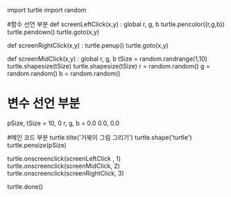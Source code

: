 import turtle
import random

#함수 선언 부분
def screenLeftClick(x,y) :
    global r, g, b
    turtle.pencolor((r,g,b))
    turtle.pendown()
    turtle.goto(x,y)

def screenRightClick(x,y) :
    turtle.penup()
    turtle.goto(x,y)

def screenMidClick(x,y) :
    global r, g, b
    tSize = random.randrange(1,10)
    turtle.shapesize(tSize)
    turtle.shapesize(tSize)
    r = random.random()
    g = random.random()
    b = random.random()

# 변수 선언 부분
pSize, tSize = 10, 0
r, g, b = 0.0 0.0, 0.0

#메인 코드 부분
turtle.tilte('거북이 그림 그리기')
turtle.shape('turtle')
turtle.pensize(pSize)

turtle.onscreenclick(screenLeftClick , 1)
turtle.onscreenclick(screenMidClick, 2)
turtle.onscreenclick(screenRightClick, 3)

turtle.done()
